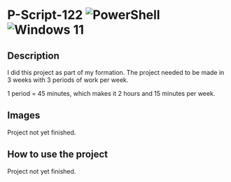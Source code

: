 # P-Script-122 ![PowerShell](https://img.shields.io/badge/PowerShell-%235391FE.svg?style=for-the-badge&logo=powershell&logoColor=white) ![Windows 11](https://img.shields.io/badge/Windows%2011-%230079d5.svg?style=for-the-badge&logo=Windows%2011&logoColor=white)

## Description 
I did this project as part of my formation. The project needed to be made in 3 weeks with 3 periods of work per week.

1 period = 45 minutes, which makes it 2 hours and 15 minutes per week.

## Images
Project not yet finished.

## How to use the project
Project not yet finished.
